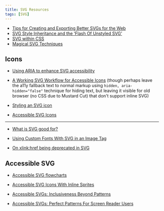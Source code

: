```yaml
---
title: SVG Resources
tags: [SVG]
---
```

* [Tips for Creating and Exporting Better SVGs for the Web](http://sarasoueidan.com/blog/svg-tips-for-designers)
* [SVG Style Inheritance and the ‘Flash Of Unstyled SVG’](https://sarasoueidan.com//blog/svg-style-inheritance-and-FOUSVG)
* [SVG within CSS](https://css-tricks.com/svg-within-css/)
* [Magical SVG Techniques](https://www.smashingmagazine.com/2022/05/magical-svg-techniques/)

Icons
-----
* [Using ARIA to enhance SVG accessibility](https://www.tpgi.com/using-aria-enhance-svg-accessibility/)

* [A Working SVG Workflow for Accessible Icons](http://www.sitepoint.com/a-working-svg-workflow-for-accessible-icons) (though perhaps leave the a11y fallback text to normal markup using `hidden, aria-hidden="false"` technique for hiding text, but leaving it visible for old browser (no CSS due to Mustard Cut) that don't support inline SVG)

* [Styling an SVG icon](http://codepen.io/sdras/pen/ENaEwe)

* [Accessible SVG Icons](https://css-tricks.com/accessible-svg-icons/)

---

* [What is SVG good for?](https://css-tricks.com/what-is-svg-good-for/)

* [Using Custom Fonts With SVG in an Image Tag](https://css-tricks.com/using-custom-fonts-with-svg-in-an-image-tag/)

* [On xlink:href being deprecated in SVG](https://css-tricks.com/on-xlinkhref-being-deprecated-in-svg/)

Accessible SVG
----------------

* [Accessible SVG flowcharts](https://tink.uk/accessible-svg-flowcharts/)

* [Accessible SVG Icons With Inline Sprites](https://css-tricks.com/accessible-svg-icons-with-inline-sprites/)

* [Accessible SVGs: Inclusiveness Beyond Patterns](https://www.smashingmagazine.com/2020/03/accessible-svgs-inclusiveness-beyond-patterns/)

* [Accessible SVGs: Perfect Patterns For Screen Reader Users](https://smashingmagazine.com/2021/05/accessible-svg-patterns-comparison/)
